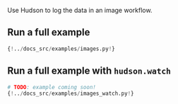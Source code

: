Use Hudson to log the data in an image workflow.

## Run a full example

```Python
{!../docs_src/examples/images.py!}
```

## Run a full example with `hudson.watch`

```Python
# TODO: example coming soon!
{!../docs_src/examples/images_watch.py!}
```
